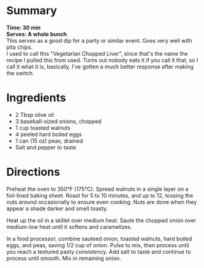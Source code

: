 # Summary
**Time: 30 min**  
**Serves: A whole bunch**  
This serves as a good dip for a party or similar event. Goes very well with pita chips.  
I used to call this "Vegetarian Chopped Liver", since that's the name the recipe I pulled this from used. Turns out nobody eats it if you call it that, so I call it what it is, basically. I've gotten a much better response after making the switch.

# Ingredients
- 2 Tbsp olive oil
- 3 baseball-sized onions, chopped
- 1 cup toasted walnuts
- 4 peeled hard boiled eggs
- 1 can (15 oz) peas, drained
- Salt and pepper to taste

# Directions
Preheat the oven to 350°F (175°C). Spread walnuts in a single layer on a foil-lined baking sheet. Roast for 5 to 10 minutes, and up to 12, tossing the nuts around occasionally to ensure even cooking. Nuts are done when they appear a shade darker and smell toasty.  

Heat up the oil in a skillet over medium heat. Saute the chopped onion over medium-low heat until it softens and caramelizes.  

In a food processor, combine sauteed onion, toasted walnuts, hard boiled eggs, and peas, saving 1/2 cup of onion. Pulse to mix, then process until you reach a textured pasty consistency. Add salt to taste and continue to process until smooth. Mix in remaining onion.
